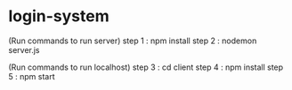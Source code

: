 # login-system
(Run commands to run server)
step 1 : npm install
step 2 : nodemon server.js 

(Run commands to run localhost)
step 3 : cd client
step 4 : npm install
step 5 : npm start
